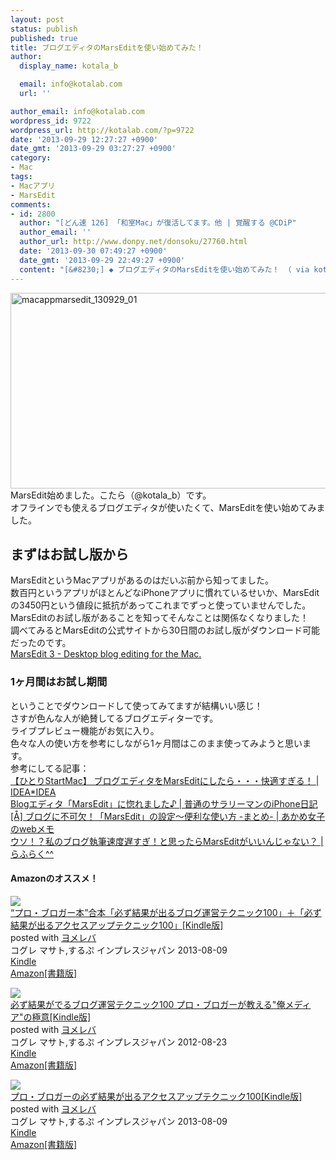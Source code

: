 ```yaml
---
layout: post
status: publish
published: true
title: ブログエディタのMarsEditを使い始めてみた！
author:
  display_name: kotala_b

  email: info@kotalab.com
  url: ''

author_email: info@kotalab.com
wordpress_id: 9722
wordpress_url: http://kotalab.com/?p=9722
date: '2013-09-29 12:27:27 +0900'
date_gmt: '2013-09-29 03:27:27 +0900'
category:
- Mac
tags:
- Macアプリ
- MarsEdit
comments:
- id: 2800
  author: "[どん速 126] 「和室Mac」が復活してます。他 | 覚醒する @CDiP"
  author_email: ''
  author_url: http://www.donpy.net/donsoku/27760.html
  date: '2013-09-30 07:49:27 +0900'
  date_gmt: '2013-09-29 22:49:27 +0900'
  content: "[&#8230;] ◆ ブログエディタのMarsEditを使い始めてみた！ （ via kotala&#8217;s note ） [&#8230;]"
---
```

<p><img src="http://kotalab.com/wp-content/uploads/macappmarsedit_130929_01-546x313.png" alt="macappmarsedit_130929_01" width="546" height="313" class="alignnone size-large wp-image-9724" /><br />
MarsEdit始めました。こたら（@kotala_b）です。<br />
オフラインでも使えるブログエディタが使いたくて、MarsEditを使い始めてみました。<br />
<!--more--></p>
<h2>まずはお試し版から</h2>
<p>MarsEditというMacアプリがあるのはだいぶ前から知ってました。<br />
数百円というアプリがほとんどなiPhoneアプリに慣れているせいか、MarsEditの3450円という値段に抵抗があってこれまでずっと使っていませんでした。<br />
MarsEditのお試し版があることを知ってそんなことは関係なくなりました！<br />
調べてみるとMarsEditの公式サイトから30日間のお試し版がダウンロード可能だったのです。<br />
<a href="http://www.red-sweater.com/marsedit/" target="_blank">MarsEdit 3 - Desktop blog editing for the Mac.</a></p>
<h3>1ヶ月間はお試し期間</h3>
<p>ということでダウンロードして使ってみてますが結構いい感じ！<br />
さすが色んな人が絶賛してるブログエディターです。<br />
ライブプレビュー機能がお気に入り。<br />
色々な人の使い方を参考にしながら1ヶ月間はこのまま使ってみようと思います。<br />
参考にしてる記事：<br />
<a href="http://www.ideaxidea.com/archives/2011/10/marsedit.html" target="_blank">【ひとりStartMac】 ブログエディタをMarsEditにしたら・・・快適すぎる！ | IDEA*IDEA</a><br />
<a href="http://iphone-diary.com/?p=9623" target="_blank">Blogエディタ「MarsEdit」に惚れました♪ | 普通のサラリーマンのiPhone日記</a><br />
<a href="http://webmemo.biz/wordpress/marsedito-matome201211/" target="_blank">[&Aring;] ブログに不可欠！「MarsEdit」の設定〜便利な使い方 -まとめ- | あかめ女子のwebメモ</a><br />
<a href="http://laugh-raku.com/archives/1724" target="_blank">ウソ！？私のブログ執筆速度遅すぎ！と思ったらMarsEditがいいんじゃない？ | らふらく^^</a></p>
<h4 class="ama">Amazonのオススメ！</h4>
<div class="booklink-box">
<div class="booklink-image"><a href="http://www.amazon.co.jp/exec/obidos/asin/B00EERQPO0/same-22/" rel="nofollow" target="_blank"><img src="http://ecx.images-amazon.com/images/I/51XBgWo0laL._SL160_.jpg" style="border: none;" /></a></div>
<div class="booklink-info">
<div class="booklink-name"><a href="http://www.amazon.co.jp/exec/obidos/asin/B00EERQPO0/same-22/" rel="nofollow" target="_blank">&ldquo;プロ・ブロガー本&rdquo;合本「必ず結果が出るブログ運営テクニック100」＋「必ず結果が出るアクセスアップテクニック100」[Kindle版]</a>
<div class="booklink-powered-date">posted with <a href="http://yomereba.com" rel="nofollow" target="_blank">ヨメレバ</a></div>
</div>
<div class="booklink-detail">コグレ マサト,するぷ インプレスジャパン 2013-08-09    </div>
<div class="booklink-link2">
<div class="shoplinkkindle"><a href="http://www.amazon.co.jp/exec/obidos/ASIN/B00EERQPO0/same-22/" rel="nofollow" target="_blank" >Kindle</a></div>
<div class="shoplinkamazon"><a href="http://www.amazon.co.jp/gp/search?keywords=%81g%83v%83%8D%81E%83u%83%8D%83K%81%5B%96%7B%81h%8D%87%96%7B%81u%95K%82%B8%8C%8B%89%CA%82%AA%8Fo%82%E9%83u%83%8D%83O%89%5E%89c%83e%83N%83j%83b%83N100%81v%81%7B%81u%95K%82%B8%8C%8B%89%CA%82%AA%8Fo%82%E9%83A%83N%83Z%83X%83A%83b%83v%83e%83N%83j%83b%83N100%81v&__mk_ja_JP=%83J%83%5E%83J%83i&url=search-alias%3Dstripbooks&tag=same-22" rel="nofollow" target="_blank" title="アマゾン" >Amazon[書籍版]</a></div>
</p></div>
</div>
<div class="booklink-footer"></div>
</div>
<div class="booklink-box">
<div class="booklink-image"><a href="http://www.amazon.co.jp/exec/obidos/asin/B009NQ7MGM/same-22/" rel="nofollow" target="_blank"><img src="http://ecx.images-amazon.com/images/I/51R5X8BZm-L._SL160_.jpg" style="border: none;" /></a></div>
<div class="booklink-info">
<div class="booklink-name"><a href="http://www.amazon.co.jp/exec/obidos/asin/B009NQ7MGM/same-22/" rel="nofollow" target="_blank">必ず結果がでるブログ運営テクニック100 プロ・ブロガーが教える"俺メディア"の極意[Kindle版]</a>
<div class="booklink-powered-date">posted with <a href="http://yomereba.com" rel="nofollow" target="_blank">ヨメレバ</a></div>
</div>
<div class="booklink-detail">コグレ マサト,するぷ インプレスジャパン 2012-08-23    </div>
<div class="booklink-link2">
<div class="shoplinkkindle"><a href="http://www.amazon.co.jp/exec/obidos/ASIN/B009NQ7MGM/same-22/" rel="nofollow" target="_blank" >Kindle</a></div>
<div class="shoplinkamazon"><a href="http://www.amazon.co.jp/exec/obidos/ASIN/4844331779/same-22/" rel="nofollow" target="_blank" title="アマゾン" >Amazon[書籍版]</a></div>
</p></div>
</div>
<div class="booklink-footer"></div>
</div>
<div class="booklink-box">
<div class="booklink-image"><a href="http://www.amazon.co.jp/exec/obidos/asin/B00E9IYWJ4/same-22/" rel="nofollow" target="_blank"><img src="http://ecx.images-amazon.com/images/I/51OmKlbWagL._SL160_.jpg" style="border: none;" /></a></div>
<div class="booklink-info">
<div class="booklink-name"><a href="http://www.amazon.co.jp/exec/obidos/asin/B00E9IYWJ4/same-22/" rel="nofollow" target="_blank">プロ・ブロガーの必ず結果が出るアクセスアップテクニック100[Kindle版]</a>
<div class="booklink-powered-date">posted with <a href="http://yomereba.com" rel="nofollow" target="_blank">ヨメレバ</a></div>
</div>
<div class="booklink-detail">コグレ マサト,するぷ インプレスジャパン 2013-08-09    </div>
<div class="booklink-link2">
<div class="shoplinkkindle"><a href="http://www.amazon.co.jp/exec/obidos/ASIN/B00E9IYWJ4/same-22/" rel="nofollow" target="_blank" >Kindle</a></div>
<div class="shoplinkamazon"><a href="http://www.amazon.co.jp/exec/obidos/ASIN/4844334417/same-22/" rel="nofollow" target="_blank" title="アマゾン" >Amazon[書籍版]</a></div>
</p></div>
</div>
<div class="booklink-footer"></div>
</div>
